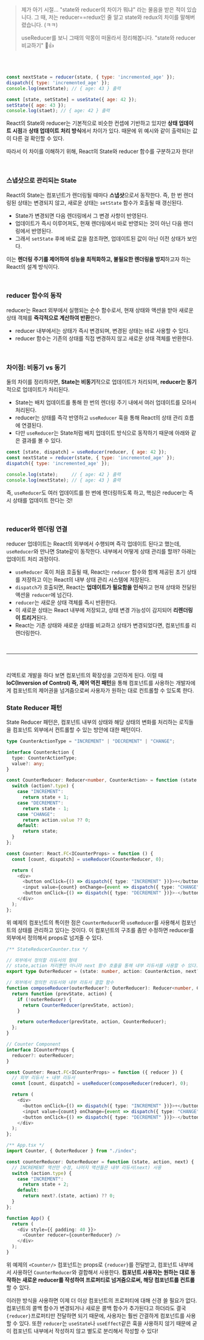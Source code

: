 > 제가 아기 시절... "state와 reducer의 차이가 뭐냐" 라는 물음을 받은 적이 있습니다.
> 그 때, 저는 reducer==redux인 줄 알고 state와 redux의 차이를 말해버렸습니다. (ㅋㅋ)
>
> useReducer를 보니 그때의 악몽이 떠올라서 정리해봅니다. "state와 reducer 비교하기" 🫠👍

<br/>
<br/>

```javascript
const nextState = reducer(state, { type: 'incremented_age' });
dispatch({ type: 'incremented_age' });
console.log(nextState); // { age: 43 } 출력

const [state, setState] = useState({ age: 42 });
setState({ age: 43 });
console.log(staet); // { age: 42 } 출력
```
React의 State와 reducer는 기본적으로 비슷한 컨셉에 기반하고 있지만 **상태 업데이트 시점**과 **상태 업데이트 처리 방식**에서 차이가 있다. 때문에 위 예시와 같이 출력되는 값이 다른 걸 확인할 수 있다.

따라서 이 차이를 이해하기 위해, React의 State와 reducer 함수를 구분하고자 한다!

<br/>

### 스냅샷으로 관리되는 State
React의 State는 컴포넌트가 렌더링될 때마다 **스냅샷**으로서 동작한다. 즉, 한 번 렌더링된 상태는 변경되지 않고, 새로운 상태는 `setState` 함수가 호출될 때 갱신된다.
- State가 변경되면 다음 렌더링에서 그 변경 사항이 반영된다.
- 업데이트가 즉시 이루어져도, 현재 렌더링에서 바로 반영되는 것이 아닌 다음 렌더링에서 반영된다.
- 그래서 `setState` 후에 바로 값을 참조하면, 업데이트된 값이 아닌 이전 상태가 보인다.

이는 **렌더링 주기를 제어하여 성능을 최적화하고, 불필요한 렌더링을 방지**하고자 하는 React의 설계 방식이다.

<br/>

### reducer 함수의 동작
reducer는 React 외부에서 실행되는 순수 함수로서, 현재 상태와 액션을 받아 새로운 상태 객체를 **즉각적으로 계산하여 반환**한다.
- reducer 내부에서는 상태가 즉시 변경되며, 변경된 상태는 바로 사용할 수 있다.
- reducer 함수는 기존의 상태를 직접 변경하지 않고 새로운 상태 객체를 반환한다.

<br/>

### 차이점: 비동기 vs 동기
둘의 차이를 정리하자면, **State는 비동기**적으로 업데이트가 처리되며, **reducer는 동기**적으로 업데이트가 처리된다.
- State는 배치 업데이트를 통해 한 번의 렌더링 주기 내에서 여러 업데이트를 모아서 처리된다.
- reducer는 상태를 즉각 반영하고 `useReducer` 훅을 통해 React의 상태 관리 흐름에 연결된다.
- 다만 `useReducer`는 State처럼 배치 업데이트 방식으로 동작하기 때문에 아래와 같은 결과를 볼 수 있다.
```javascript
const [state, dispatch] = useReducer(reducer, { age: 42 });
const nextState = reducer(state, { type: 'incremented_age' });
dispatch({ type: 'incremented_age' });

console.log(state);     // { age: 42 } 출력
console.log(nextState); // { age: 43 } 출력
```
즉, `useReducer`도 여러 업데이트를 한 번에 렌더링하도록 하고, 핵심은 reducer는 즉시 상태를 업데이트 한다는 것!

<br/>

### reducer와 렌더링 연결
reducer 업데이트는 React의 외부에서 수행되며 즉각 업데이트 된다고 했는데, `useReducer`와 만나면 State같이 동작한다. 내부에서 어떻게 상태 관리를 할까? 아래는 업데이트 처리 과정이다.
- `useReducer` 훅이 처음 호출될 때, React는 `reducer` 함수와 함께 제공된 초기 상태를 저장하고 이는 React의 내부 상태 관리 시스템에 저장된다.
- `dispatch`가 호출되면, React는 **업데이트가 필요함을 인식**하고 현재 상태와 전달된 액션을 `reducer`에 넘긴다.
- `reducer`는 새로운 상태 객체를 즉시 반환한다.
- 이 새로운 상태는 React 내부에 저장되고, 상태 변경 가능성이 감지되어 **리렌더링이 트리거**된다.
- React는 기존 상태와 새로운 상태를 비교하고 상태가 변경되었다면, 컴포넌트를 리렌더링한다.

<br/>

-----

<br/>

리액트로 개발을 하다 보면 컴포넌트의 확장성을 고민하게 된다. 이럴 때 **IoC(Inversion of Control) 즉, 제어 역전 패턴**을 통해 컴포넌트를 사용하는 개발자에게 컴포넌트의 제어권을 넘겨줌으로써 사용자가 원하는 대로 컨트롤할 수 있도록 한다.


### State Reducer 패턴
State Reducer 패턴은, 컴포넌트 내부의 상태와 해당 상태의 변화를 처리하는 로직들을 컴포넌트 외부에서 컨트롤할 수 있는 방안에 대한 패턴이다.
```typescript
type CounterActionType = "INCREMENT" | "DECREMENT" | "CHANGE";

interface CounterAction {
  type: CounterActionType;
  value?: any;
}

const CounterReducer: Reducer<number, CounterAction> = function (state = 0, action) {
  switch (action?.type) {
    case "INCREMENT":
      return state + 1;
    case "DECREMENT":
      return state - 1;
    case "CHANGE":
      return action.value ?? 0;
    default:
      return state;
  }
};

const Counter: React.FC<ICounterProps> = function () {
  const [count, dispatch] = useReducer(CounterReducer, 0);

  return (
    <div>
      <button onClick={() => dispatch({ type: "INCREMENT" })}>+</button>
      <input value={count} onChange={event => dispatch({ type: "CHANGE", value: Number(event.target.value) })} />
      <button onClick={() => dispatch({ type: "DECREMENT" })}>-</button>
    </div>
  );
};
```
위 예제의 컴포넌트의 특이한 점은 `CounterReducer`와 `useReducer`를 사용해서 컴포넌트의 상태를 관리하고 있다는 것이다. 이 컴포넌트의 구조를 좀만 수정하면 reducer를 외부에서 정의해서 props로 넘겨줄 수 있다.

```typescript
/** StateReducerCounter.tsx */

// 외부에서 정의할 리듀서의 형태
// state,action 처리뿐만 아니라 next 함수 호출을 통해 내부 리듀서를 사용할 수 있다.
export type OuterReducer = (state: number, action: CounterAction, next?: typeof CounterReducer) => number;

// 외부에서 정의한 리듀서와 내부 리듀서 결합 함수
function composeReducer(outerReducer?: OuterReducer): Reducer<number, CounterAction> {
  return function (prevState, action) {
    if (!outerReducer) {
      return CounterReducer(prevState, action);
    }

    return outerReducer(prevState, action, CounterReducer);
  };
}

// Counter Component
interface ICounterProps {
  reducer?: outerReducer;
}

const Counter: React.FC<ICounterProps> = function ({ reducer }) {
  // 외부 리듀서 + 내부 리듀서
  const [count, dispatch] = useReducer(composeReducer(reducer), 0);

  return (
    <div>
      <button onClick={() => dispatch({ type: "INCREMENT" })}>+</button>
      <input value={count} onChange={event => dispatch({ type: "CHANGE", value: Number(event.target.value) })} />
      <button onClick={() => dispatch({ type: "DECREMENT" })}>-</button>
    </div>
  );
};
```
```typescript
/** App.tsx */
import Counter, { OuterReducer } from "./index";

const counterReducer: OuterReducer = function (state, action, next) {
  // INCREMENT 액션만 수정, 나머지 액션들은 내부 리듀서(next) 사용
  switch (action.type) {
    case "INCREMENT":
      return state + 2;
    default:
      return next?.(state, action) ?? 0;
  }
};

function App() {
  return (
    <div style={{ padding: 40 }}>
      <Counter reducer={counterReducer} />
    </div>
  );
}
```
위 예제의 `<Counter/>` 컴포넌트는 props로 `{reducer}`를 전달받고, 컴포넌트 내부에서 사용하던 `CounterReducer`와 결합해서 사용한다. 
**컴포넌트 사용자는 원하는 대로 동작하는 새로운 reducer를 작성하여 프로퍼티로 넘겨줌으로써, 해당 컴포넌트를 컨트롤**할 수 있다.

이러한 방식을 사용하면 이제 더 이상 컴포넌트의 프로퍼티에 대해 신경 쓸 필요가 없다.
컴포넌트의 콜백 함수가 변경되거나 새로운 콜백 함수가 추가된다고 하더라도 결국 `{reducer}`프로퍼티만 전달하면 되기 때문에, 사용자는 훨씬 간결하게 컴포넌트를 사용할 수 있다.
또한 `reducer`는 `useState`나 `useEffect`같은 훅을 사용하지 않기 때문에 굳이 컴포넌트 내부에서 작성하지 않고 별도로 분리해서 작성할 수 있다!
